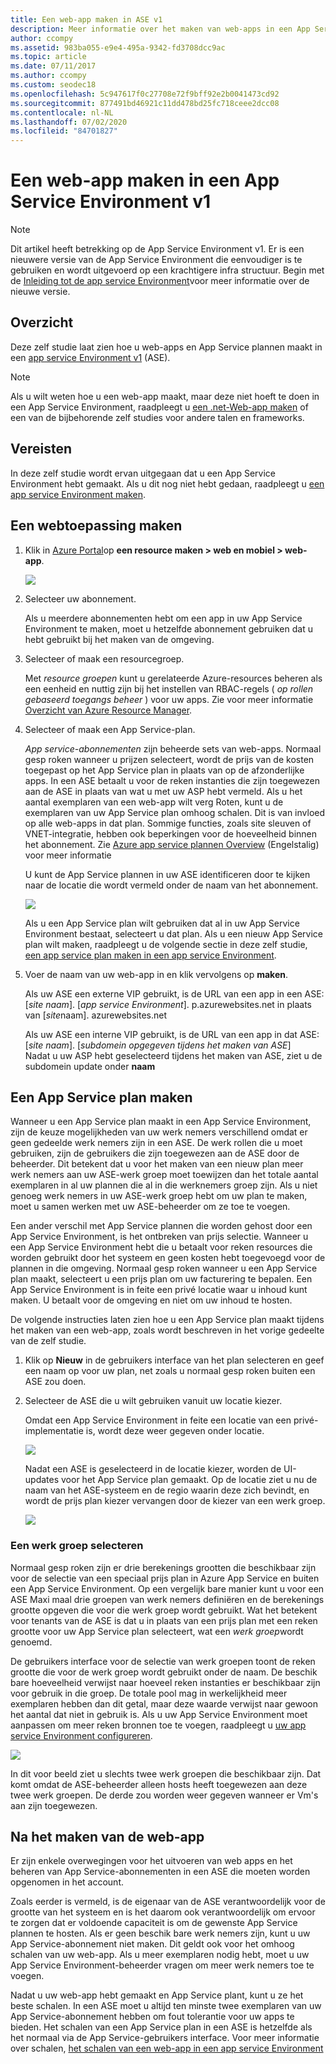 ```yaml
---
title: Een web-app maken in ASE v1
description: Meer informatie over het maken van web-apps in een App Service Environment v1. Dit document is alleen bedoeld voor klanten die gebruikmaken van de oudere V1-ASE.
author: ccompy
ms.assetid: 983ba055-e9e4-495a-9342-fd3708dcc9ac
ms.topic: article
ms.date: 07/11/2017
ms.author: ccompy
ms.custom: seodec18
ms.openlocfilehash: 5c947617f0c27708e72f9bff92e2b0041473cd92
ms.sourcegitcommit: 877491bd46921c11dd478bd25fc718ceee2dcc08
ms.contentlocale: nl-NL
ms.lasthandoff: 07/02/2020
ms.locfileid: "84701827"
---
```

# <a name="create-a-web-app-in-an-app-service-environment-v1"></a>Een web-app maken in een App Service Environment v1

> [!NOTE]
> Dit artikel heeft betrekking op de App Service Environment v1.  Er is een nieuwere versie van de App Service Environment die eenvoudiger is te gebruiken en wordt uitgevoerd op een krachtigere infra structuur. Begin met de [Inleiding tot de app service Environment](intro.md)voor meer informatie over de nieuwe versie.
> 

## <a name="overview"></a>Overzicht
Deze zelf studie laat zien hoe u web-apps en App Service plannen maakt in een [app service Environment v1](app-service-app-service-environment-intro.md) (ASE). 

> [!NOTE]
> Als u wilt weten hoe u een web-app maakt, maar deze niet hoeft te doen in een App Service Environment, raadpleegt u [een .net-Web-app maken](../app-service-web-get-started-dotnet.md) of een van de bijbehorende zelf studies voor andere talen en frameworks.
> 
> 

## <a name="prerequisites"></a>Vereisten
In deze zelf studie wordt ervan uitgegaan dat u een App Service Environment hebt gemaakt. Als u dit nog niet hebt gedaan, raadpleegt u [een app service Environment maken](app-service-web-how-to-create-an-app-service-environment.md). 

## <a name="create-a-web-app"></a>Een webtoepassing maken
1. Klik in [Azure Portal](https://portal.azure.com/)op **een resource maken > web en mobiel > web-app**. 
   
    ![][1]
2. Selecteer uw abonnement.  
   
    Als u meerdere abonnementen hebt om een app in uw App Service Environment te maken, moet u hetzelfde abonnement gebruiken dat u hebt gebruikt bij het maken van de omgeving. 
3. Selecteer of maak een resourcegroep.
   
    Met *resource groepen* kunt u gerelateerde Azure-resources beheren als een eenheid en nuttig zijn bij het instellen van RBAC-regels ( *op rollen gebaseerd toegangs beheer* ) voor uw apps. Zie voor meer informatie [Overzicht van Azure Resource Manager][ResourceGroups]. 
4. Selecteer of maak een App Service-plan.
   
    *App service-abonnementen* zijn beheerde sets van web-apps.  Normaal gesp roken wanneer u prijzen selecteert, wordt de prijs van de kosten toegepast op het App Service plan in plaats van op de afzonderlijke apps. In een ASE betaalt u voor de reken instanties die zijn toegewezen aan de ASE in plaats van wat u met uw ASP hebt vermeld.  Als u het aantal exemplaren van een web-app wilt verg Roten, kunt u de exemplaren van uw App Service plan omhoog schalen. Dit is van invloed op alle web-apps in dat plan.  Sommige functies, zoals site sleuven of VNET-integratie, hebben ook beperkingen voor de hoeveelheid binnen het abonnement.  Zie [Azure app service plannen Overview](../overview-hosting-plans.md) (Engelstalig) voor meer informatie
   
    U kunt de App Service plannen in uw ASE identificeren door te kijken naar de locatie die wordt vermeld onder de naam van het abonnement.  
   
    ![][5]
   
    Als u een App Service plan wilt gebruiken dat al in uw App Service Environment bestaat, selecteert u dat plan. Als u een nieuw App Service plan wilt maken, raadpleegt u de volgende sectie in deze zelf studie, [een app service plan maken in een app service Environment](#createplan).
5. Voer de naam van uw web-app in en klik vervolgens op **maken**. 
   
    Als uw ASE een externe VIP gebruikt, is de URL van een app in een ASE: [*site naam*]. [*app service Environment*]. p.azurewebsites.net in plaats van [*site*naam]. azurewebsites.net
   
    Als uw ASE een interne VIP gebruikt, is de URL van een app in dat ASE: [*site naam*]. [*subdomein opgegeven tijdens het maken van ASE*]   
    Nadat u uw ASP hebt geselecteerd tijdens het maken van ASE, ziet u de subdomein update onder **naam**

## <a name="create-an-app-service-plan"></a><a name="createplan"></a>Een App Service plan maken
Wanneer u een App Service plan maakt in een App Service Environment, zijn de keuze mogelijkheden van uw werk nemers verschillend omdat er geen gedeelde werk nemers zijn in een ASE.  De werk rollen die u moet gebruiken, zijn de gebruikers die zijn toegewezen aan de ASE door de beheerder.  Dit betekent dat u voor het maken van een nieuw plan meer werk nemers aan uw ASE-werk groep moet toewijzen dan het totale aantal exemplaren in al uw plannen die al in die werknemers groep zijn.  Als u niet genoeg werk nemers in uw ASE-werk groep hebt om uw plan te maken, moet u samen werken met uw ASE-beheerder om ze toe te voegen.

Een ander verschil met App Service plannen die worden gehost door een App Service Environment, is het ontbreken van prijs selectie.  Wanneer u een App Service Environment hebt die u betaalt voor reken resources die worden gebruikt door het systeem en geen kosten hebt toegevoegd voor de plannen in die omgeving.  Normaal gesp roken wanneer u een App Service plan maakt, selecteert u een prijs plan om uw facturering te bepalen.  Een App Service Environment is in feite een privé locatie waar u inhoud kunt maken.  U betaalt voor de omgeving en niet om uw inhoud te hosten.

De volgende instructies laten zien hoe u een App Service plan maakt tijdens het maken van een web-app, zoals wordt beschreven in het vorige gedeelte van de zelf studie.

1. Klik op **Nieuw** in de gebruikers interface van het plan selecteren en geef een naam op voor uw plan, net zoals u normaal gesp roken buiten een ASE zou doen.
2. Selecteer de ASE die u wilt gebruiken vanuit uw locatie kiezer.
   
    Omdat een App Service Environment in feite een locatie van een privé-implementatie is, wordt deze weer gegeven onder locatie. 
   
    ![][2]
   
    Nadat een ASE is geselecteerd in de locatie kiezer, worden de UI-updates voor het App Service plan gemaakt.  Op de locatie ziet u nu de naam van het ASE-systeem en de regio waarin deze zich bevindt, en wordt de prijs plan kiezer vervangen door de kiezer van een werk groep.  
   
    ![][3]

### <a name="selecting-a-worker-pool"></a>Een werk groep selecteren
Normaal gesp roken zijn er drie berekenings grootten die beschikbaar zijn voor de selectie van een speciaal prijs plan in Azure App Service en buiten een App Service Environment.  Op een vergelijk bare manier kunt u voor een ASE Maxi maal drie groepen van werk nemers definiëren en de berekenings grootte opgeven die voor die werk groep wordt gebruikt.  Wat het betekent voor tenants van de ASE is dat u in plaats van een prijs plan met een reken grootte voor uw App Service plan selecteert, wat een *werk groep*wordt genoemd.  

De gebruikers interface voor de selectie van werk groepen toont de reken grootte die voor de werk groep wordt gebruikt onder de naam.  De beschik bare hoeveelheid verwijst naar hoeveel reken instanties er beschikbaar zijn voor gebruik in die groep.  De totale pool mag in werkelijkheid meer exemplaren hebben dan dit getal, maar deze waarde verwijst naar gewoon het aantal dat niet in gebruik is.  Als u uw App Service Environment moet aanpassen om meer reken bronnen toe te voegen, raadpleegt u [uw app service Environment configureren](app-service-web-configure-an-app-service-environment.md).

![][4]

In dit voor beeld ziet u slechts twee werk groepen die beschikbaar zijn. Dat komt omdat de ASE-beheerder alleen hosts heeft toegewezen aan deze twee werk groepen.  De derde zou worden weer gegeven wanneer er Vm's aan zijn toegewezen.  

## <a name="after-web-app-creation"></a>Na het maken van de web-app
Er zijn enkele overwegingen voor het uitvoeren van web apps en het beheren van App Service-abonnementen in een ASE die moeten worden opgenomen in het account.  

Zoals eerder is vermeld, is de eigenaar van de ASE verantwoordelijk voor de grootte van het systeem en is het daarom ook verantwoordelijk om ervoor te zorgen dat er voldoende capaciteit is om de gewenste App Service plannen te hosten. Als er geen beschik bare werk nemers zijn, kunt u uw App Service-abonnement niet maken.  Dit geldt ook voor het omhoog schalen van uw web-app.  Als u meer exemplaren nodig hebt, moet u uw App Service Environment-beheerder vragen om meer werk nemers toe te voegen.

Nadat u uw web-app hebt gemaakt en App Service plant, kunt u ze het beste schalen.  In een ASE moet u altijd ten minste twee exemplaren van uw App Service-abonnement hebben om fout tolerantie voor uw apps te bieden.  Het schalen van een App Service plan in een ASE is hetzelfde als het normaal via de App Service-gebruikers interface.  Voor meer informatie over schalen, [het schalen van een web-app in een app service Environment](app-service-web-scale-a-web-app-in-an-app-service-environment.md)

<!--Image references-->
[1]: ./media/app-service-web-how-to-create-a-web-app-in-an-ase/createaspnewwebapp.png
[2]: ./media/app-service-web-how-to-create-a-web-app-in-an-ase/createasplocation.png
[3]: ./media/app-service-web-how-to-create-a-web-app-in-an-ase/createaspselected.png
[4]: ./media/app-service-web-how-to-create-a-web-app-in-an-ase/createaspworkerpool.png
[5]: ./media/app-service-web-how-to-create-a-web-app-in-an-ase/selectaspinase.png

<!--Links-->
[WhatisASE]: app-service-app-service-environment-intro.md
[Appserviceplans]: ../overview-hosting-plans.md
[HowtoCreateASE]: app-service-web-how-to-create-an-app-service-environment.md
[HowtoScale]: app-service-web-scale-a-web-app-in-an-app-service-environment.md
[HowtoConfigureASE]: app-service-web-configure-an-app-service-environment.md
[ResourceGroups]: ../../azure-resource-manager/management/overview.md
[AzurePowershell]: https://azure.microsoft.com/documentation/articles/powershell-install-configure/

